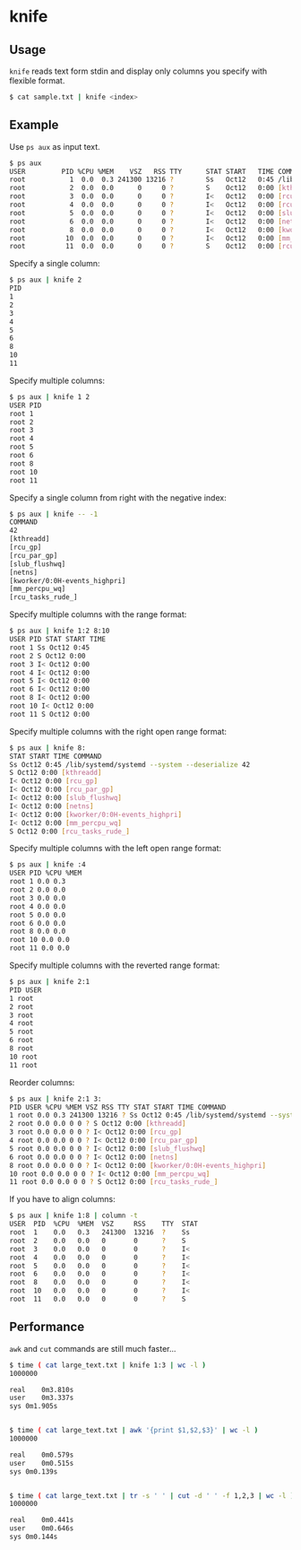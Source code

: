 # knife

## Usage

`knife` reads text form stdin and display only columns you specify with flexible format.

``` bash
$ cat sample.txt | knife <index>
```


## Example

Use `ps aux` as input text.

```bash
$ ps aux
USER         PID %CPU %MEM    VSZ   RSS TTY      STAT START   TIME COMMAND
root           1  0.0  0.3 241300 13216 ?        Ss   Oct12   0:45 /lib/systemd/systemd --system --deserialize 42
root           2  0.0  0.0      0     0 ?        S    Oct12   0:00 [kthreadd]
root           3  0.0  0.0      0     0 ?        I<   Oct12   0:00 [rcu_gp]
root           4  0.0  0.0      0     0 ?        I<   Oct12   0:00 [rcu_par_gp]
root           5  0.0  0.0      0     0 ?        I<   Oct12   0:00 [slub_flushwq]
root           6  0.0  0.0      0     0 ?        I<   Oct12   0:00 [netns]
root           8  0.0  0.0      0     0 ?        I<   Oct12   0:00 [kworker/0:0H-events_highpri]
root          10  0.0  0.0      0     0 ?        I<   Oct12   0:00 [mm_percpu_wq]
root          11  0.0  0.0      0     0 ?        S    Oct12   0:00 [rcu_tasks_rude_]
```

Specify a single column:

```bash
$ ps aux | knife 2
PID
1
2
3
4
5
6
8
10
11
```

Specify multiple columns:

```bash
$ ps aux | knife 1 2
USER PID
root 1
root 2
root 3
root 4
root 5
root 6
root 8
root 10
root 11
```

Specify a single column from right with the negative index:

```bash
$ ps aux | knife -- -1
COMMAND
42
[kthreadd]
[rcu_gp]
[rcu_par_gp]
[slub_flushwq]
[netns]
[kworker/0:0H-events_highpri]
[mm_percpu_wq]
[rcu_tasks_rude_]
```

Specify multiple columns with the range format:

```bash
$ ps aux | knife 1:2 8:10
USER PID STAT START TIME
root 1 Ss Oct12 0:45
root 2 S Oct12 0:00
root 3 I< Oct12 0:00
root 4 I< Oct12 0:00
root 5 I< Oct12 0:00
root 6 I< Oct12 0:00
root 8 I< Oct12 0:00
root 10 I< Oct12 0:00
root 11 S Oct12 0:00
```

Specify multiple columns with the right open range format:

```bash
$ ps aux | knife 8:
STAT START TIME COMMAND
Ss Oct12 0:45 /lib/systemd/systemd --system --deserialize 42
S Oct12 0:00 [kthreadd]
I< Oct12 0:00 [rcu_gp]
I< Oct12 0:00 [rcu_par_gp]
I< Oct12 0:00 [slub_flushwq]
I< Oct12 0:00 [netns]
I< Oct12 0:00 [kworker/0:0H-events_highpri]
I< Oct12 0:00 [mm_percpu_wq]
S Oct12 0:00 [rcu_tasks_rude_]
```

Specify multiple columns with the left open range format:

```bash
$ ps aux | knife :4
USER PID %CPU %MEM
root 1 0.0 0.3
root 2 0.0 0.0
root 3 0.0 0.0
root 4 0.0 0.0
root 5 0.0 0.0
root 6 0.0 0.0
root 8 0.0 0.0
root 10 0.0 0.0
root 11 0.0 0.0
```

Specify multiple columns with the reverted range format:

```bash
$ ps aux | knife 2:1
PID USER
1 root
2 root
3 root
4 root
5 root
6 root
8 root
10 root
11 root
```

Reorder columns:

```bash
$ ps aux | knife 2:1 3:
PID USER %CPU %MEM VSZ RSS TTY STAT START TIME COMMAND
1 root 0.0 0.3 241300 13216 ? Ss Oct12 0:45 /lib/systemd/systemd --system --deserialize 42
2 root 0.0 0.0 0 0 ? S Oct12 0:00 [kthreadd]
3 root 0.0 0.0 0 0 ? I< Oct12 0:00 [rcu_gp]
4 root 0.0 0.0 0 0 ? I< Oct12 0:00 [rcu_par_gp]
5 root 0.0 0.0 0 0 ? I< Oct12 0:00 [slub_flushwq]
6 root 0.0 0.0 0 0 ? I< Oct12 0:00 [netns]
8 root 0.0 0.0 0 0 ? I< Oct12 0:00 [kworker/0:0H-events_highpri]
10 root 0.0 0.0 0 0 ? I< Oct12 0:00 [mm_percpu_wq]
11 root 0.0 0.0 0 0 ? S Oct12 0:00 [rcu_tasks_rude_]
```

If you have to align columns:

```bash
$ ps aux | knife 1:8 | column -t
USER  PID  %CPU  %MEM  VSZ     RSS    TTY  STAT
root  1    0.0   0.3   241300  13216  ?    Ss
root  2    0.0   0.0   0       0      ?    S
root  3    0.0   0.0   0       0      ?    I<
root  4    0.0   0.0   0       0      ?    I<
root  5    0.0   0.0   0       0      ?    I<
root  6    0.0   0.0   0       0      ?    I<
root  8    0.0   0.0   0       0      ?    I<
root  10   0.0   0.0   0       0      ?    I<
root  11   0.0   0.0   0       0      ?    S
```

## Performance

`awk` and `cut` commands are still much faster...

```bash
$ time ( cat large_text.txt | knife 1:3 | wc -l )
1000000

real	0m3.810s
user	0m3.337s
sys	0m1.905s


$ time ( cat large_text.txt | awk '{print $1,$2,$3}' | wc -l )
1000000

real	0m0.579s
user	0m0.515s
sys	0m0.139s


$ time ( cat large_text.txt | tr -s ' ' | cut -d ' ' -f 1,2,3 | wc -l )
1000000

real	0m0.441s
user	0m0.646s
sys	0m0.144s
```
